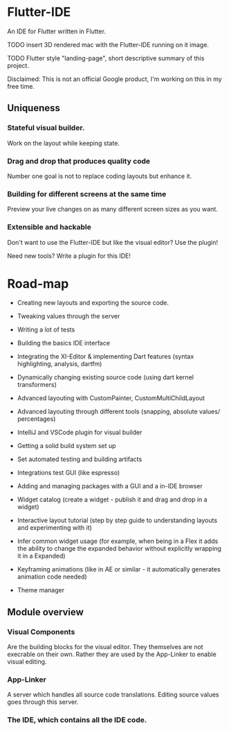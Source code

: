 # Flutter-IDE

An IDE for Flutter written in Flutter.


TODO insert 3D rendered mac with the Flutter-IDE running on it image.

TODO Flutter style "landing-page", short descriptive summary of this project.

Disclaimed: This is not an official Google product, I'm working on this in my free time.

## Uniqueness

### Stateful visual builder.

Work on the layout while keeping state.

### Drag and drop that produces quality code

Number one goal is not to replace coding layouts but enhance it.

### Building for different screens at the same time

Preview your live changes on as many different screen sizes as you want.

### Extensible and hackable

Don't want to use the Flutter-IDE but like the visual editor? Use the plugin!

Need new tools? Write a plugin for this IDE!



# Road-map

- Creating new layouts and exporting the source code.

- Tweaking values through the server

- Writing a lot of tests

- Building the basics IDE interface

- Integrating the XI-Editor & implementing Dart features (syntax highlighting, 
analysis, dartfm)

- Dynamically changing existing source code (using dart kernel transformers)

- Advanced layouting with CustomPainter, CustomMultiChildLayout

- Advanced layouting through different tools (snapping, absolute values/ 
percentages)

- IntelliJ and VSCode plugin for visual builder

- Getting a solid build system set up

- Set automated testing and building artifacts 

- Integrations test GUI (like espresso)

- Adding and managing packages with a GUI and a in-IDE browser

- Widget catalog (create a widget - publish it and drag and drop in a widget)

- Interactive layout tutorial (step by step guide to understanding layouts
and experimenting with it)

- Infer common widget usage (for example, when being in a Flex it adds the ability to change the expanded behavior without
explicitly wrapping it in a Expanded)

- Keyframing animations (like in AE or similar - it automatically generates animation code needed)

- Theme manager



## Module overview

### Visual Components

Are the building blocks for the visual editor. They themselves are not
execrable on their own. Rather they are used by the App-Linker to enable
visual editing.

### App-Linker

A server which handles all source code translations. Editing source values
goes through this server.

### The IDE, which contains all the IDE code.

